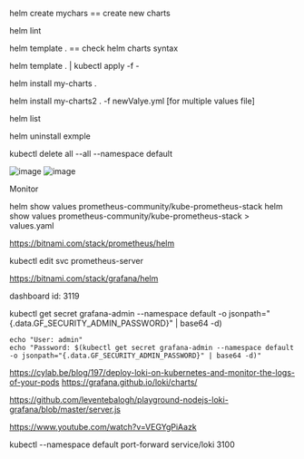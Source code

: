 helm create mychars == create new charts

helm lint

helm template .   == check helm charts syntax 

helm template . | kubectl apply -f -

helm install my-charts .

helm install my-charts2 . -f newValye.yml [for multiple values file]

helm list

helm uninstall exmple

kubectl delete all --all --namespace default

![image](https://github.com/iamsohel/necessary-resources/assets/9135426/54ef7610-b111-4bf0-ab9f-ac0581712895)
![image](https://github.com/iamsohel/necessary-resources/assets/9135426/6ddd3460-f915-4e8c-a61b-d0a54d5f7596)

Monitor

helm show values prometheus-community/kube-prometheus-stack
helm show values prometheus-community/kube-prometheus-stack > values.yaml 

https://bitnami.com/stack/prometheus/helm

kubectl edit svc prometheus-server 

https://bitnami.com/stack/grafana/helm

dashboard id: 3119

kubectl get secret grafana-admin --namespace default -o jsonpath="{.data.GF_SECURITY_ADMIN_PASSWORD}" | base64 -d)
```
echo "User: admin"
echo "Password: $(kubectl get secret grafana-admin --namespace default -o jsonpath="{.data.GF_SECURITY_ADMIN_PASSWORD}" | base64 -d)"
```

https://cylab.be/blog/197/deploy-loki-on-kubernetes-and-monitor-the-logs-of-your-pods
https://grafana.github.io/loki/charts/

https://github.com/leventebalogh/playground-nodejs-loki-grafana/blob/master/server.js

https://www.youtube.com/watch?v=VEGYgPiAazk

kubectl --namespace default port-forward service/loki 3100

